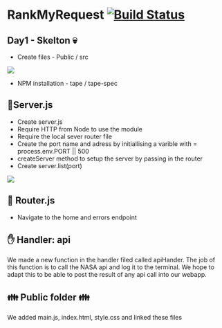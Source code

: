# RankMyRequest [![Build Status](https://travis-ci.org/fac-15/RankMyRequest.svg?branch=staging)](https://travis-ci.org/fac-15/RankMyRequest)

## Day1 - Skelton :skull:
  - Create files - Public / src

![](https://i.imgur.com/yFNwSIp.png)

  - NPM installation - tape / tape-spec 

## :information_desk_person:Server.js
-    Create server.js
-    Require HTTP from Node to use the module
-    Require the local sever router file
-    Create the port name and adress by initiallising a varible with = process.env.PORT || 500
-    createServer method to setup the server by passing in the router
-    Create server.list(port)

![](https://i.imgur.com/DEAu8W8.jpg)


## :vertical_traffic_light: Router.js
- Navigate to the home and errors endpoint

## :hand: Handler: api

We made a new function in the handler filed called apiHander. The job of this function is to call the NASA api and log it to the terminal. We hope to adapt this to be able to post the result of any api call into our webapp. 


## :family: Public folder :family:

We added main.js, index.html, style.css and linked these files
